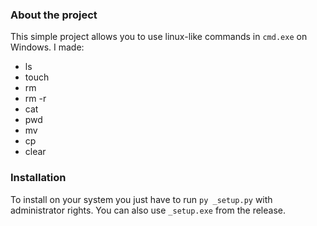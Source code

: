 ### About the project
This simple project allows you to use linux-like commands in `cmd.exe` on Windows.
I made:
- ls
- touch
- rm
- rm -r
- cat
- pwd
- mv
- cp
- clear

### Installation
To install on your system you just have to run `py _setup.py` with administrator rights.
You can also use `_setup.exe` from the release.
